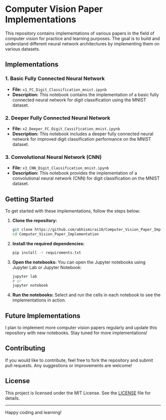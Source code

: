 # Computer Vision Paper Implementations

This repository contains implementations of various papers in the field of computer vision for practice and learning purposes. The goal is to build and understand different neural network architectures by implementing them on various datasets.

## Implementations

### 1. Basic Fully Connected Neural Network
- **File:** `x1_FC_Digit_Classification_mnist.ipynb`
- **Description:** This notebook contains the implementation of a basic fully connected neural network for digit classification using the MNIST dataset.

### 2. Deeper Fully Connected Neural Network
- **File:** `x2_Deeper_FC_Digit_Cassification_mnist.ipynb`
- **Description:** This notebook includes a deeper fully connected neural network for improved digit classification performance on the MNIST dataset.

### 3. Convolutional Neural Network (CNN)
- **File:** `x3_CNN_Digit_Classification_mnist.ipynb`
- **Description:** This notebook provides the implementation of a convolutional neural network (CNN) for digit classification on the MNIST dataset.

## Getting Started

To get started with these implementations, follow the steps below:

1. **Clone the repository:**
    ```bash
    git clone https://github.com/abhismirai10/Computer_Vision_Paper_Implementation
    cd Computer_Vision_Paper_Implementation
    ```

2. **Install the required dependencies:**
    ```bash
    pip install -r requirements.txt
    ```

3. **Open the notebooks:**
    You can open the Jupyter notebooks using Jupyter Lab or Jupyter Notebook:
    ```bash
    jupyter lab
    # or
    jupyter notebook
    ```

4. **Run the notebooks:**
    Select and run the cells in each notebook to see the implementations in action.

## Future Implementations

I plan to implement more computer vision papers regularly and update this repository with new notebooks. Stay tuned for more implementations!

## Contributing

If you would like to contribute, feel free to fork the repository and submit pull requests. Any suggestions or improvements are welcome!

## License

This project is licensed under the MIT License. See the [LICENSE](LICENSE) file for details.

---

Happy coding and learning!

